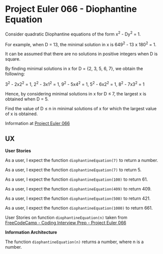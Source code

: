# Project Euler 066 - Diophantine Equation

Consider quadratic Diophantine equations of the form x<sup>2</sup> - Dy<sup>2</sup> = 1.

For example, when D = 13, the minimal solution in x is 649<sup>2</sup> - 13 x 180<sup>2</sup> = 1.

It can be assumed that there are no solutions in positive integers when D is square.

By finding minimal solutions in x for D = {2, 3, 5, 6, 7}, we obtain the following:

3<sup>2</sup> - 2x2<sup>2</sup> = 1, 2<sup>2</sup> - 3x1<sup>2</sup> = 1, 
9<sup>2</sup> - 5x4<sup>2</sup> = 1, 5<sup>2</sup> - 6x2<sup>2</sup> = 1,
8<sup>2</sup> - 7x3<sup>2</sup> = 1

Hence, by considering minimal solutions in x for D &le; 7, the largest x is obtained when D = 5.

Find the value of D &le; n in minimal solutions of x for which the largest value of x is obtained.

Information at [Project Euler 066](https://projecteuler.net/problem=66)

## UX

**User Stories**

As a user, I expect the function `diophantineEquation(7)` to return a number.

As a user, I expect the function `diophantineEquation(7)` to return 5.

As a user, I expect the function `diophantineEquation(100)` to return 61.

As a user, I expect the function `diophantineEquation(409)` to return 409.

As a user, I expect the function `diophantineEquation(500)` to return 421.

As a user, I expect the function `diophantineEquation(1000)` to return 661.

User Stories on function `diophantineEquation(n)` taken from [FreeCodeCamp - Coding Interview Prep - Project Euler 066](https://www.freecodecamp.org/learn/coding-interview-prep/project-euler/problem-66-diophantine-equation)

**Information Architecture**

The function `diophantineEquation(n)` returns a number, where n is a number.

